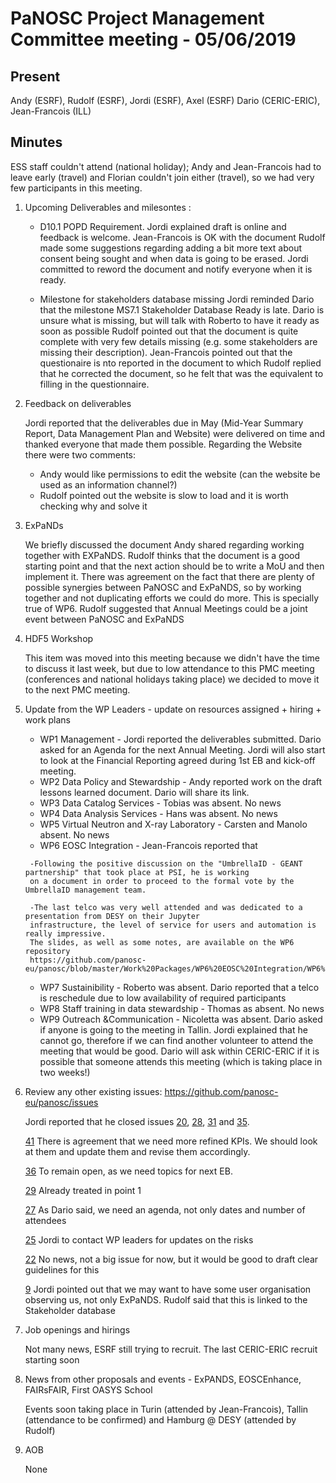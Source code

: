 PaNOSC Project Management Committee meeting - 05/06/2019
========================================================

Present
-------

Andy (ESRF), Rudolf (ESRF), Jordi (ESRF), Axel (ESRF) Dario (CERIC-ERIC), Jean-Francois (ILL)

Minutes
-------

ESS staff couldn't attend (national holiday); Andy and Jean-Francois had to leave early (travel) and Florian couldn't join either
(travel), so we had very few participants in this meeting.

1. Upcoming Deliverables and milesontes :

	* D10.1 POPD Requirement. 
		Jordi explained draft is online and feedback is welcome.
		Jean-Francois is OK with the document
		Rudolf made some suggestions regarding adding a bit more text about consent being sought and when data is going to
		be erased.
		Jordi committed to reword the document and notify everyone when it is ready.
	
	* Milestone for stakeholders database missing
		Jordi reminded Dario that the milestone MS7.1 Stakeholder Database Ready is late.
		Dario is unsure what is missing, but will talk with Roberto to have it ready as soon as possible
		Rudolf pointed out that the document is quite complete with very few details missing (e.g. some stakeholders are
		missing their description).
		Jean-Francois pointed out that the questionaire is nto reported in the document to which Rudolf replied that he
		corrected the document, so he felt that was the equivalent to filling in the questionnaire.
	
2. Feedback on deliverables

	Jordi reported that the deliverables due in May (Mid-Year Summary Report, Data Management Plan and Website) were delivered
	on time and thanked everyone that made them possible.
	Regarding the Website there were two comments:
	
	*    Andy would like permissions to edit the website (can the website be used as an information channel?)
	*    Rudolf pointed out the website is slow to load and it is worth checking why and solve it
3. ExPaNDs 

	We briefly discussed the document Andy shared regarding working together with EXPaNDS.
	Rudolf thinks that the document is a good starting point and that the next action should be to write a MoU and then implement
	it.
	There was agreement on the fact that there are plenty of possible synergies between PaNOSC and ExPaNDS, so by working 
	together and not duplicating efforts we could do more. This is specially true of WP6.
	Rudolf suggested that Annual Meetings could be a joint event between PaNOSC and ExPaNDS

4. HDF5 Workshop 
	
	This item was moved into this meeting because we didn't have the time to discuss it last week, but due to low attendance to
	this PMC meeting (conferences and national holidays taking place) we decided to move it to the next PMC meeting.

5. Update from the WP Leaders - update on resources assigned + hiring + work plans
	*    WP1 Management - Jordi reported the deliverables submitted. Dario asked for an Agenda for the next Annual Meeting.
		Jordi will also start to look at the Financial Reporting agreed during 1st EB and kick-off meeting.
	*    WP2 Data Policy and Stewardship - Andy reported work on the draft lessons learned document. Dario will share its link.
	*    WP3 Data Catalog Services - Tobias was absent. No news
	*    WP4 Data Analysis Services - Hans was absent. No news
	*    WP5 Virtual Neutron and X-ray Laboratory - Carsten and Manolo absent. No news
	*    WP6 EOSC Integration - Jean-Francois reported that 
	
		-Following the positive discussion on the "UmbrellaID - GEANT partnership" that took place at PSI, he is working
		on a document in order to proceed to the formal vote by the UmbrellaID management team.
		
		-The last telco was very well attended and was dedicated to a presentation from DESY on their Jupyter 
		infrastructure, the level of service for users and automation is really impressive. 
		The slides, as well as some notes, are available on the WP6 repository  
		https://github.com/panosc-eu/panosc/blob/master/Work%20Packages/WP6%20EOSC%20Integration/WP6%20telco%20%237.md
	*    WP7 Sustainibility - Roberto was absent. Dario reported that a telco is reschedule due to low availability of required
		participants
	*    WP8 Staff training in data stewardship - Thomas as absent. No news
	*    WP9 Outreach &Communication - Nicoletta was absent. Dario asked if anyone is going to the meeting in Tallin. Jordi 
		explained that he cannot go, therefore if we can find another volunteer to attend the meeting that would be good.
		Dario will ask within CERIC-ERIC if it is possible that someone attends this meeting (which is taking place in 
		two weeks!)

5. Review any other existing issues: https://github.com/panosc-eu/panosc/issues
	
	Jordi reported that he closed issues [20](https://github.com/panosc-eu/panosc/issues/20), [28](https://github.com/panosc-eu/panosc/issues/28), [31](https://github.com/panosc-eu/panosc/issues/31) and [35](https://github.com/panosc-eu/panosc/issues/35).
	
	[41](https://github.com/panosc-eu/panosc/issues/41) There is agreement that we need more refined KPIs. We should look at them and update them and revise them accordingly.
	
	[36](https://github.com/panosc-eu/panosc/issues/36) To remain open, as we need topics for next EB.
	
	[29](https://github.com/panosc-eu/panosc/issues/29) Already treated in point 1
	
	[27](https://github.com/panosc-eu/panosc/issues/27) As Dario said, we need an agenda, not only dates and number of attendees
	
	[25](https://github.com/panosc-eu/panosc/issues/25) Jordi to contact WP leaders for updates on the risks
	
	[22](https://github.com/panosc-eu/panosc/issues/22) No news, not a big issue for now, but it would be good to draft clear guidelines for this
	
	[ 9](https://github.com/panosc-eu/panosc/issues/9) Jordi pointed out that we may want to have some user organisation observing us,
	not only ExPaNDS. Rudolf said that this is linked to the Stakeholder database
	

6. Job openings and hirings

	Not many news, ESRF still trying to recruit. The last CERIC-ERIC recruit starting soon

7. News from other proposals and events - ExPANDS, EOSCEnhance, FAIRsFAIR, First OASYS School

	Events soon taking place in Turin (attended by Jean-Francois), Tallin (attendance to be confirmed) and Hamburg @ DESY 
	(attended by Rudolf)

8. AOB

	None

